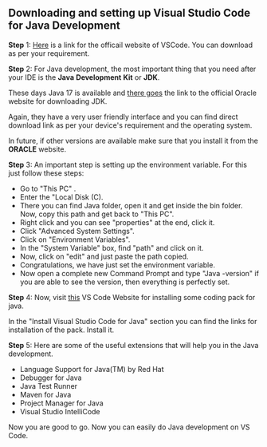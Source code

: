 ## Downloading and setting up Visual Studio Code for Java Development

**Step** 1: [Here](https://code.visualstudio.com/) is a link for the officail website of VSCode. You can download as per your requirement.

**Step** 2: For Java development, the most important thing that you need after your IDE is the **Java** **Development** **Kit** or **JDK**. 

These days Java 17 is available and [there goes](https://www.oracle.com/java/technologies/downloads/ ) the link to the official Oracle website for downloading JDK.

Again, they have a very user friendly interface and you can find direct download link as per your device's requirement and the operating system. 

In future, if other versions are available make sure that you install it from the **ORACLE** website.

**Step** 3: An important step is setting up the environment variable. For this just follow these steps:
- Go to "This PC" .
- Enter the "Local Disk (C).
- There you can find Java folder, open it and get inside the bin folder. Now, copy this path and get back to "This PC".
- Right click and you can see "properties" at the end, click it.
- Click "Advanced System Settings".
- Click on "Environment Variables".
- In the "System Variable" box, find "path" and click on it.
- Now, click on "edit" and just paste the path copied.
- Congratulations, we have just set the environment variable. 
- Now open a complete new Command Prompt and type "Java -version" if you are able to see the version, then everything is perfectly set. 

**Step** 4: Now, visit [this](https://code.visualstudio.com/docs/languages/java) VS Code Website for installing some coding pack for java. 

In the "Install Visual Studio Code for Java" section you can find the links for installation of the pack. Install it. 

**Step** 5: Here are some of the useful extensions that will help you in the Java development.

- Language Support for Java(TM) by Red Hat
- Debugger for Java
- Java Test Runner
- Maven for Java
- Project Manager for Java
- Visual Studio IntelliCode

Now you are good to go. Now you can easily do Java development on VS Code.


